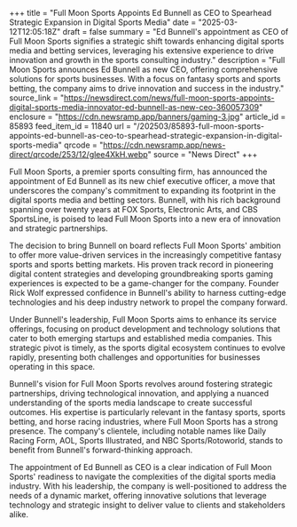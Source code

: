 +++
title = "Full Moon Sports Appoints Ed Bunnell as CEO to Spearhead Strategic Expansion in Digital Sports Media"
date = "2025-03-12T12:05:18Z"
draft = false
summary = "Ed Bunnell's appointment as CEO of Full Moon Sports signifies a strategic shift towards enhancing digital sports media and betting services, leveraging his extensive experience to drive innovation and growth in the sports consulting industry."
description = "Full Moon Sports announces Ed Bunnell as new CEO, offering comprehensive solutions for sports businesses. With a focus on fantasy sports and sports betting, the company aims to drive innovation and success in the industry."
source_link = "https://newsdirect.com/news/full-moon-sports-appoints-digital-sports-media-innovator-ed-bunnell-as-new-ceo-360057309"
enclosure = "https://cdn.newsramp.app/banners/gaming-3.jpg"
article_id = 85893
feed_item_id = 11840
url = "/202503/85893-full-moon-sports-appoints-ed-bunnell-as-ceo-to-spearhead-strategic-expansion-in-digital-sports-media"
qrcode = "https://cdn.newsramp.app/news-direct/qrcode/253/12/glee4XkH.webp"
source = "News Direct"
+++

<p>Full Moon Sports, a premier sports consulting firm, has announced the appointment of Ed Bunnell as its new chief executive officer, a move that underscores the company's commitment to expanding its footprint in the digital sports media and betting sectors. Bunnell, with his rich background spanning over twenty years at FOX Sports, Electronic Arts, and CBS SportsLine, is poised to lead Full Moon Sports into a new era of innovation and strategic partnerships.</p><p>The decision to bring Bunnell on board reflects Full Moon Sports' ambition to offer more value-driven services in the increasingly competitive fantasy sports and sports betting markets. His proven track record in pioneering digital content strategies and developing groundbreaking sports gaming experiences is expected to be a game-changer for the company. Founder Rick Wolf expressed confidence in Bunnell's ability to harness cutting-edge technologies and his deep industry network to propel the company forward.</p><p>Under Bunnell's leadership, Full Moon Sports aims to enhance its service offerings, focusing on product development and technology solutions that cater to both emerging startups and established media companies. This strategic pivot is timely, as the sports digital ecosystem continues to evolve rapidly, presenting both challenges and opportunities for businesses operating in this space.</p><p>Bunnell's vision for Full Moon Sports revolves around fostering strategic partnerships, driving technological innovation, and applying a nuanced understanding of the sports media landscape to create successful outcomes. His expertise is particularly relevant in the fantasy sports, sports betting, and horse racing industries, where Full Moon Sports has a strong presence. The company's clientele, including notable names like Daily Racing Form, AOL, Sports Illustrated, and NBC Sports/Rotoworld, stands to benefit from Bunnell's forward-thinking approach.</p><p>The appointment of Ed Bunnell as CEO is a clear indication of Full Moon Sports' readiness to navigate the complexities of the digital sports media industry. With his leadership, the company is well-positioned to address the needs of a dynamic market, offering innovative solutions that leverage technology and strategic insight to deliver value to clients and stakeholders alike.</p>